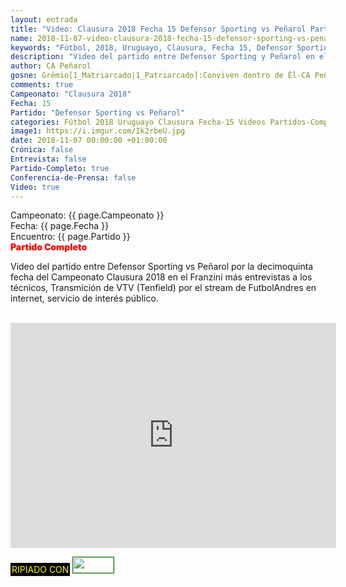```yaml
---
layout: entrada
title: "Video: Clausura 2018 Fecha 15 Defensor Sporting vs Peñarol Partido Completo"
name: 2018-11-07-video-clausura-2018-fecha-15-defensor-sporting-vs-penarol-partido-completo.markdown
keywords: "Fútbol, 2018, Uruguayo, Clausura, Fecha 15, Defensor Sporting vs Peñarol, Partido Completo, video, youtube"
description: "Video del partido entre Defensor Sporting y Peñarol en el Franzini el 04 de noviembre por la décimoquinta fecha del Campeonato Clausura 2018. Transmición de VTV (Tenfield) por el stream de FutbolAndres en internet, servicio de interés público."
author: CA Peñarol
gosne: Grêmio[1_Matriarcado|1_Patriarcado]:Conviven dentro de Êl-CA Peñarol
comments: true
Campeonato: "Clausura 2018"
Fecha: 15
Partido: "Defensor Sporting vs Peñarol"
categories: Fútbol 2018 Uruguayo Clausura Fecha-15 Videos Partidos-Completos
image1: https://i.imgur.com/Ik2rbeU.jpg
date: 2018-11-07 00:00:00 +01:00:00
Crónica: false
Entrevista: false
Partido-Completo: true
Conferencia-de-Prensa: false
Video: true
---
```


Campeonato: <span>{{ page.Campeonato }}</span><br>
Fecha: <span>{{ page.Fecha }}</span><br>
Encuentro: <span>{{ page.Partido }}</span><br>
<span style="color:red;font-weight:900">Partido Completo</span>

Video del partido entre Defensor Sporting vs Peñarol por la decimoquinta fecha del Campeonato Clausura 2018 en el Franzini más entrevistas a los técnicos, Transmición de VTV (Tenfield) por el stream de FutbolAndres en internet, servicio de interés público.

<br>

<iframe width="521" height="360" src="https://www.youtube.com/embed/tXvAByAjbhQ" frameborder="0" allow="accelerometer; autoplay; encrypted-media; gyroscope; picture-in-picture" allowfullscreen></iframe>

<br>

<span style="color:yellow;background:black;padding:2px;">RIPIADO CON</span> <a href="http://ffmpeg.org"><img src="{{ site.url }}/images/ffmpeg.png" width="65" height="25" style="border:1px solid green;"></a>
